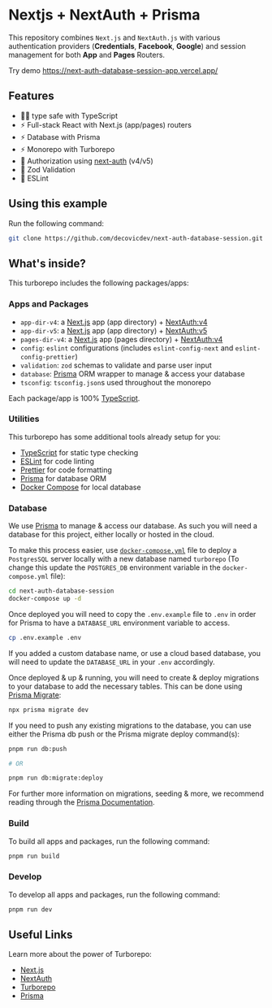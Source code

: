 # Nextjs + NextAuth + Prisma

This repository combines `Next.js` and `NextAuth.js` with various authentication providers (**Credentials**, **Facebook**, **Google**) and session management for both **App** and **Pages** Routers.

Try demo https://next-auth-database-session-app.vercel.app/

## Features
- 🧙‍♂️ type safe with TypeScript
- ⚡ Full-stack React with Next.js (app/pages) routers
- ⚡ Database with Prisma
- ⚡ Monorepo with Turborepo
- 🔐 Authorization using [next-auth](https://next-auth.js.org/) (v4/v5)
- 🔐 Zod Validation
- 🎨 ESLint


## Using this example

Run the following command:

```sh
git clone https://github.com/decovicdev/next-auth-database-session.git
```

## What's inside?

This turborepo includes the following packages/apps:

### Apps and Packages

- `app-dir-v4`: a [Next.js](https://nextjs.org/) app (app directory) + [NextAuth:v4](https://authjs.dev/)
- `app-dir-v5`: a [Next.js](https://nextjs.org/) app (app directory) + [NextAuth:v5](https://authjs.dev/)
- `pages-dir-v4`: a [Next.js](https://nextjs.org/) app (pages directory) + [NextAuth:v4](https://authjs.dev/)
- `config`: `eslint` configurations (includes `eslint-config-next` and `eslint-config-prettier`)
- `validation`: `zod` schemas to validate and parse user input
- `database`: [Prisma](https://prisma.io/) ORM wrapper to manage & access your database
- `tsconfig`: `tsconfig.json`s used throughout the monorepo

Each package/app is 100% [TypeScript](https://www.typescriptlang.org/).

### Utilities

This turborepo has some additional tools already setup for you:

- [TypeScript](https://www.typescriptlang.org/) for static type checking
- [ESLint](https://eslint.org/) for code linting
- [Prettier](https://prettier.io) for code formatting
- [Prisma](https://prisma.io/) for database ORM
- [Docker Compose](https://docs.docker.com/compose/) for local database

### Database

We use [Prisma](https://prisma.io/) to manage & access our database. As such you will need a database for this project, either locally or hosted in the cloud.

To make this process easier, use [`docker-compose.yml`](https://docs.docker.com/compose/) file to deploy a `PostgresSQL` server locally with a new database named `turborepo` (To change this update the `POSTGRES_DB` environment variable in the `docker-compose.yml` file):

```bash
cd next-auth-database-session
docker-compose up -d
```

Once deployed you will need to copy the `.env.example` file to `.env` in order for Prisma to have a `DATABASE_URL` environment variable to access.

```bash
cp .env.example .env
```

If you added a custom database name, or use a cloud based database, you will need to update the `DATABASE_URL` in your `.env` accordingly.

Once deployed & up & running, you will need to create & deploy migrations to your database to add the necessary tables. This can be done using [Prisma Migrate](https://www.prisma.io/migrate):

```bash
npx prisma migrate dev
```

If you need to push any existing migrations to the database, you can use either the Prisma db push or the Prisma migrate deploy command(s):

```bash
pnpm run db:push

# OR

pnpm run db:migrate:deploy
```

For further more information on migrations, seeding & more, we recommend reading through the [Prisma Documentation](https://www.prisma.io/docs/).

### Build

To build all apps and packages, run the following command:

```bash
pnpm run build
```

### Develop

To develop all apps and packages, run the following command:

```bash
pnpm run dev
```

## Useful Links

Learn more about the power of Turborepo:

- [Next.js](https://nextjs.org/)
- [NextAuth](https://authjs.dev/)
- [Turborepo](https://turbo.build/repo/docs/)
- [Prisma](https://prisma.io/)
